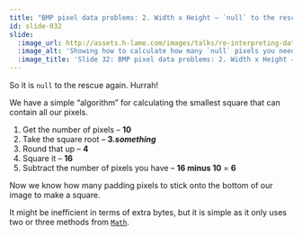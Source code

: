 ```yaml
---
title: "BMP pixel data problems: 2. Width x Height – `null` to the rescue!"
id: slide-032
slide:
  :image_url: http://assets.h-lame.com/images/talks/re-interpreting-data/rubyconf-2023/slides/025.png
  :image_alt: 'Showing how to calculate how many `null` pixels you need to add to a 10 pixel file to create a square image of 16 pixels; text: 2. null to the rescue!; 28 bytes file (+ 2 padding bytes) = 10 pixels; ⌈√10⌉ = 4 pixel square = 16 pixels; 16 - 10 = 6 padding pixels needed; 10 pixels + 6 padding pixels = 16 pixel image'
  :image_title: 'Slide 32: BMP pixel data problems: 2. Width x Height – `null` to the rescue!'
---
```

So it is `null` to the rescue again.  Hurrah!

We have a simple “algorithm” for calculating the smallest square that can contain all our pixels.

1. Get the number of pixels – **10**
2. Take the square root – **3._something_**
3. Round that up – **4**
4. Square it – **16**
5. Subtract the number of pixels you have – **16 minus 10** = **6**

Now we know how many padding pixels to stick onto the bottom of our image to make a square.

It might be inefficient in terms of extra bytes, but it is simple as it only uses two or three methods from [`Math`](https://docs.ruby-lang.org/en/3.2/Math.html).
